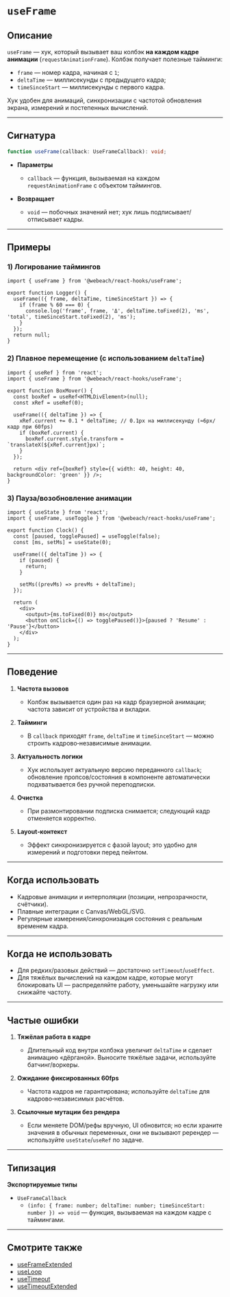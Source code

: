 # `useFrame`

## Описание

`useFrame` — хук, который вызывает ваш колбэк **на каждом кадре анимации** (`requestAnimationFrame`). Колбэк получает полезные тайминги:
- `frame` — номер кадра, начиная с `1`;
- `deltaTime` — миллисекунды с предыдущего кадра;
- `timeSinceStart` — миллисекунды с первого кадра.

Хук удобен для анимаций, синхронизации с частотой обновления экрана, измерений и постепенных вычислений.

---

## Сигнатура

```ts
function useFrame(callback: UseFrameCallback): void;
```

- **Параметры**
   - `callback` — функция, вызываемая на каждом `requestAnimationFrame` с объектом таймингов.

- **Возвращает**
   - `void` — побочных значений нет; хук лишь подписывает/отписывает кадры.

---

## Примеры

### 1) Логирование таймингов

```tsx
import { useFrame } from '@webeach/react-hooks/useFrame';

export function Logger() {
  useFrame(({ frame, deltaTime, timeSinceStart }) => {
    if (frame % 60 === 0) {
      console.log('frame', frame, 'Δ', deltaTime.toFixed(2), 'ms', 'total', timeSinceStart.toFixed(2), 'ms');
    }
  });
  return null;
}
```

### 2) Плавное перемещение (с использованием `deltaTime`)

```tsx
import { useRef } from 'react';
import { useFrame } from '@webeach/react-hooks/useFrame';

export function BoxMover() {
  const boxRef = useRef<HTMLDivElement>(null);
  const xRef = useRef(0);

  useFrame(({ deltaTime }) => {
    xRef.current += 0.1 * deltaTime; // 0.1px на миллисекунду (≈6px/кадр при 60fps)
    if (boxRef.current) {
      boxRef.current.style.transform = `translateX(${xRef.current}px)`;
    }
  });

  return <div ref={boxRef} style={{ width: 40, height: 40, backgroundColor: 'green' }} />;
}
```

### 3) Пауза/возобновление анимации

```tsx
import { useState } from 'react';
import { useFrame, useToggle } from '@webeach/react-hooks/useFrame';

export function Clock() {
  const [paused, togglePaused] = useToggle(false);
  const [ms, setMs] = useState(0);

  useFrame(({ deltaTime }) => {
    if (paused) {
      return;
    }

    setMs((prevMs) => prevMs + deltaTime);
  });

  return (
    <div>
      <output>{ms.toFixed(0)} ms</output>
      <button onClick={() => togglePaused()}>{paused ? 'Resume' : 'Pause'}</button>
    </div>
  );
}
```

---

## Поведение

1. **Частота вызовов**
   - Колбэк вызывается один раз на кадр браузерной анимации; частота зависит от устройства и вкладки.

2. **Тайминги**
   - В `callback` приходят `frame`, `deltaTime` и `timeSinceStart` — можно строить кадрово‑независимые анимации.

3. **Актуальность логики**
   - Хук использует актуальную версию переданного `callback`; обновление пропсов/состояния в компоненте автоматически подхватывается без ручной переподписки.

4. **Очистка**
   - При размонтировании подписка снимается; следующий кадр отменяется корректно.

5. **Layout‑контекст**
   - Эффект синхронизируется с фазой layout; это удобно для измерений и подготовки перед пейнтом.

---

## Когда использовать

- Кадровые анимации и интерполяции (позиции, непрозрачности, счётчики).
- Плавные интеграции с Canvas/WebGL/SVG.
- Регулярные измерения/синхронизация состояния с реальным временем кадра.

---

## Когда **не** использовать

- Для редких/разовых действий — достаточно `setTimeout`/`useEffect`.
- Для тяжёлых вычислений на каждом кадре, которые могут блокировать UI — распределяйте работу, уменьшайте нагрузку или снижайте частоту.

---

## Частые ошибки

1. **Тяжёлая работа в кадре**
   - Длительный код внутри колбэка увеличит `deltaTime` и сделает анимацию «дёрганой». Выносите тяжёлые задачи, используйте батчинг/воркеры.

2. **Ожидание фиксированных 60fps**
   - Частота кадров не гарантирована; используйте `deltaTime` для кадрово‑независимых расчётов.

3. **Ссылочные мутации без рендера**
   - Если меняете DOM/рефы вручную, UI обновится; но если храните значения в обычных переменных, они не вызывают ререндер — используйте `useState`/`useRef` по задаче.

---

## Типизация

**Экспортируемые типы**

- `UseFrameCallback`
   - `(info: { frame: number; deltaTime: number; timeSinceStart: number }) => void` — функция, вызываемая на каждом кадре с таймингами.

---

## Смотрите также

- [useFrameExtended](useFrameExtended.md)
- [useLoop](useLoop.md)
- [useTimeout](useTimeout.md)
- [useTimeoutExtended](useTimeoutExtended.md)
